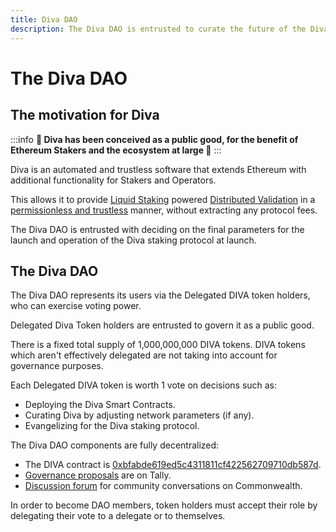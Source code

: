 ```yaml
---
title: Diva DAO
description: The Diva DAO is entrusted to curate the future of the Diva staking protocol, including its launch and operations
---
```


# The Diva DAO

## The motivation for Diva

:::info
**🌳 Diva has been conceived as a public good, for the benefit of Ethereum Stakers and the ecosystem at large 🌳**
:::

Diva is an automated and trustless software that extends Ethereum with additional functionality for Stakers and Operators.

This allows it to provide [Liquid Staking](lst) powered [Distributed Validation](dvt) in a [permissionless and trustless](features) manner, without extracting any protocol fees.

The Diva DAO is entrusted with deciding on the final parameters for the launch and operation of the Diva staking protocol at launch.

## The Diva DAO

The Diva DAO represents its users via the Delegated DIVA token holders, who can exercise voting power.

Delegated Diva Token holders are entrusted to govern it as a public good.

There is a fixed total supply of 1,000,000,000 DIVA tokens. DIVA tokens which aren't effectively delegated are not taking into account for governance purposes.

Each Delegated DIVA token is worth 1 vote on decisions such as:

- Deploying the Diva Smart Contracts.
- Curating Diva by adjusting network parameters (if any).
- Evangelizing for the Diva staking protocol.

The Diva DAO components are fully decentralized:

- The DIVA contract is [0xbfabde619ed5c4311811cf422562709710db587d](https://etherscan.io/token/0xbfabde619ed5c4311811cf422562709710db587d).
- [Governance proposals](https://www.tally.xyz/gov/diva) are on Tally.
- [Discussion forum](https://commonwealth.im/divastaking/discussions) for community conversations on Commonwealth.

In order to become DAO members, token holders must accept their role by delegating their vote to a delegate or to themselves.
